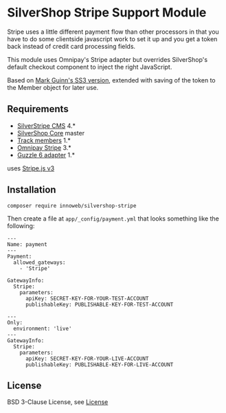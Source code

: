 # SilverShop Stripe Support Module

Stripe uses a little different payment flow than other processors in that you have to do some clientside javascript work to set it up and you get a token back instead of credit card processing fields.

This module uses Omnipay's Stripe adapter but overrides SilverShop's default checkout component to inject the right JavaScript.

Based on [Mark Guinn's SS3 version](https://github.com/markguinn/silvershop-stripe), extended with saving of the token to the Member object for later use.

## Requirements

* [SilverStripe CMS](https://github.com/silverstripe/silverstripe-cms) 4.*
* [SilverShop Core](https://github.com/silvershop/silvershop-core/) master
* [Track members](https://github.com/gordonbanderson/silverstripe-track-member) 1.*
* [Omnipay Stripe](https://github.com/thephpleague/omnipay-stripe) 3.*
* [Guzzle 6 adapter](https://github.com/php-http/guzzle6-adapter) 1.*

uses [Stripe.js v3](https://stripe.com/docs/stripe-js) 

## Installation

```
composer require innoweb/silvershop-stripe
```

Then create a file at `app/_config/payment.yml` that looks something like the following:

```
---
Name: payment
---
Payment:
  allowed_gateways:
    - 'Stripe'

GatewayInfo:
  Stripe:
    parameters:
      apiKey: SECRET-KEY-FOR-YOUR-TEST-ACCOUNT
      publishableKey: PUBLISHABLE-KEY-FOR-TEST-ACCOUNT

---
Only:
  environment: 'live'
---
GatewayInfo:
  Stripe:
    parameters:
      apiKey: SECRET-KEY-FOR-YOUR-LIVE-ACCOUNT
      publishableKey: PUBLISHABLE-KEY-FOR-LIVE-ACCOUNT
```

## License

BSD 3-Clause License, see [License](license.md)
